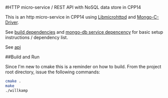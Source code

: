 #HTTP micro-service / REST API with NoSQL data store in CPP14

This is an http micro-service in CPP14 using [Libmicrohttpd](https://www.gnu.org/software/libmicrohttpd/) and
[Mongo-C-Driver](https://github.com/mongodb/mongo-c-driver).

See [build dependencies](BUILD_DEP.md) and [mongo-db service depencency](MONGO.md) for basic setup instructions / dependency list.

See [api](API.md)

##Build and Run

Since I'm new to cmake this is a reminder on how to build. From the project root directory, issue the following commands:
```bash
cmake .  
make
./willkamp
```
